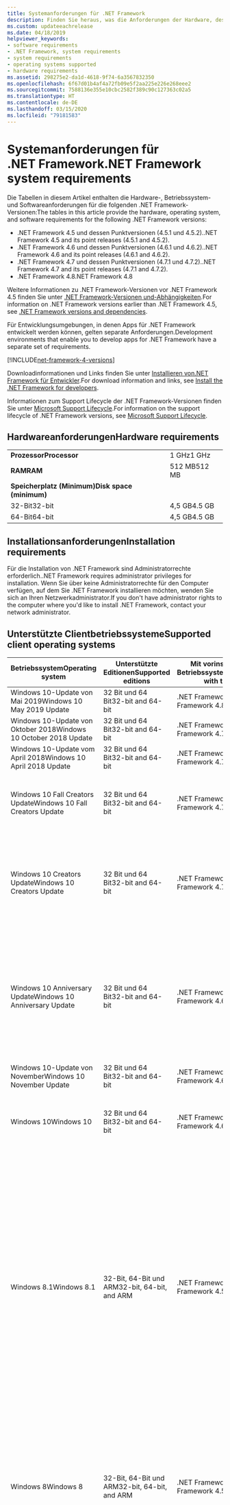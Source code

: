 ```yaml
---
title: Systemanforderungen für .NET Framework
description: Finden Sie heraus, was die Anforderungen der Hardware, des Betriebssystems und der Software sind, um .NET Framework 4.5 und höhere Versionen zu installieren.
ms.custom: updateeachrelease
ms.date: 04/18/2019
helpviewer_keywords:
- software requirements
- .NET Framework, system requirements
- system requirements
- operating systems supported
- hardware requirements
ms.assetid: 298275e2-da1d-4618-9f74-6a3567832350
ms.openlocfilehash: 6f67d01b4af4a72fb09e5f2aa225e226e268eee2
ms.sourcegitcommit: 7588136e355e10cbc2582f389c90c127363c02a5
ms.translationtype: HT
ms.contentlocale: de-DE
ms.lasthandoff: 03/15/2020
ms.locfileid: "79181583"
---
```

# <a name="net-framework-system-requirements"></a><span data-ttu-id="8e2df-103">Systemanforderungen für .NET Framework</span><span class="sxs-lookup"><span data-stu-id="8e2df-103">.NET Framework system requirements</span></span>

<span data-ttu-id="8e2df-104">Die Tabellen in diesem Artikel enthalten die Hardware-, Betriebssystem- und Softwareanforderungen für die folgenden .NET Framework-Versionen:</span><span class="sxs-lookup"><span data-stu-id="8e2df-104">The tables in this article provide the hardware, operating system, and software requirements for the following .NET Framework versions:</span></span>

- <span data-ttu-id="8e2df-105">.NET Framework 4.5 und dessen Punktversionen (4.5.1 und 4.5.2).</span><span class="sxs-lookup"><span data-stu-id="8e2df-105">.NET Framework 4.5 and its point releases (4.5.1 and 4.5.2).</span></span>
- <span data-ttu-id="8e2df-106">.NET Framework 4.6 und dessen Punktversionen (4.6.1 und 4.6.2).</span><span class="sxs-lookup"><span data-stu-id="8e2df-106">.NET Framework 4.6 and its point releases (4.6.1 and 4.6.2).</span></span>
- <span data-ttu-id="8e2df-107">.NET Framework 4.7 und dessen Punktversionen (4.7.1 und 4.7.2).</span><span class="sxs-lookup"><span data-stu-id="8e2df-107">.NET Framework 4.7 and its point releases (4.7.1 and 4.7.2).</span></span>
- <span data-ttu-id="8e2df-108">.NET Framework 4.8</span><span class="sxs-lookup"><span data-stu-id="8e2df-108">.NET Framework 4.8</span></span>

<span data-ttu-id="8e2df-109">Weitere Informationen zu .NET Framework-Versionen vor .NET Framework 4.5 finden Sie unter [.NET Framework-Versionen und-Abhängigkeiten](../migration-guide/versions-and-dependencies.md).</span><span class="sxs-lookup"><span data-stu-id="8e2df-109">For information on .NET Framework versions earlier than .NET Framework 4.5, see [.NET Framework versions and dependencies](../migration-guide/versions-and-dependencies.md).</span></span>

<span data-ttu-id="8e2df-110">Für Entwicklungsumgebungen, in denen Apps für .NET Framework entwickelt werden können, gelten separate Anforderungen.</span><span class="sxs-lookup"><span data-stu-id="8e2df-110">Development environments that enable you to develop apps for .NET Framework have a separate set of requirements.</span></span>

[!INCLUDE[net-framework-4-versions](../../../includes/net-framework-4x-versions.md)]

<span data-ttu-id="8e2df-111">Downloadinformationen und Links finden Sie unter [Installieren von.NET Framework für Entwickler](../install/guide-for-developers.md).</span><span class="sxs-lookup"><span data-stu-id="8e2df-111">For download information and links, see [Install the .NET Framework for developers](../install/guide-for-developers.md).</span></span>

<span data-ttu-id="8e2df-112">Informationen zum Support Lifecycle der .NET Framework-Versionen finden Sie unter [Microsoft Support Lifecycle](https://support.microsoft.com/lifecycle/search?sort=PN&alpha=Microsoft%20.NET%20Framework&Filter=FilterNO).</span><span class="sxs-lookup"><span data-stu-id="8e2df-112">For information on the support lifecycle of .NET Framework versions, see [Microsoft Support Lifecycle](https://support.microsoft.com/lifecycle/search?sort=PN&alpha=Microsoft%20.NET%20Framework&Filter=FilterNO).</span></span>

## <a name="hardware-requirements"></a><span data-ttu-id="8e2df-113">Hardwareanforderungen</span><span class="sxs-lookup"><span data-stu-id="8e2df-113">Hardware requirements</span></span>

|                          |        |
| ------------------------ | ------ |
| <span data-ttu-id="8e2df-114">**Prozessor**</span><span class="sxs-lookup"><span data-stu-id="8e2df-114">**Processor**</span></span>            | <span data-ttu-id="8e2df-115">1 GHz</span><span class="sxs-lookup"><span data-stu-id="8e2df-115">1 GHz</span></span>  |
| <span data-ttu-id="8e2df-116">**RAM**</span><span class="sxs-lookup"><span data-stu-id="8e2df-116">**RAM**</span></span>                  | <span data-ttu-id="8e2df-117">512 MB</span><span class="sxs-lookup"><span data-stu-id="8e2df-117">512 MB</span></span> |
| <span data-ttu-id="8e2df-118">**Speicherplatz (Minimum)**</span><span class="sxs-lookup"><span data-stu-id="8e2df-118">**Disk space (minimum)**</span></span> |        |
| <span data-ttu-id="8e2df-119">32-Bit</span><span class="sxs-lookup"><span data-stu-id="8e2df-119">32-bit</span></span>                   | <span data-ttu-id="8e2df-120">4,5 GB</span><span class="sxs-lookup"><span data-stu-id="8e2df-120">4.5 GB</span></span> |
| <span data-ttu-id="8e2df-121">64-Bit</span><span class="sxs-lookup"><span data-stu-id="8e2df-121">64-bit</span></span>                   | <span data-ttu-id="8e2df-122">4,5 GB</span><span class="sxs-lookup"><span data-stu-id="8e2df-122">4.5 GB</span></span> |

## <a name="installation-requirements"></a><span data-ttu-id="8e2df-123">Installationsanforderungen</span><span class="sxs-lookup"><span data-stu-id="8e2df-123">Installation requirements</span></span>

<span data-ttu-id="8e2df-124">Für die Installation von .NET Framework sind Administratorrechte erforderlich.</span><span class="sxs-lookup"><span data-stu-id="8e2df-124">.NET Framework requires administrator privileges for installation.</span></span> <span data-ttu-id="8e2df-125">Wenn Sie über keine Administratorrechte für den Computer verfügen, auf dem Sie .NET Framework installieren möchten, wenden Sie sich an Ihren Netzwerkadministrator.</span><span class="sxs-lookup"><span data-stu-id="8e2df-125">If you don't have administrator rights to the computer where you'd like to install .NET Framework, contact your network administrator.</span></span>

## <a name="supported-client-operating-systems"></a><span data-ttu-id="8e2df-126">Unterstützte Clientbetriebssysteme</span><span class="sxs-lookup"><span data-stu-id="8e2df-126">Supported client operating systems</span></span>

| <span data-ttu-id="8e2df-127">Betriebssystem</span><span class="sxs-lookup"><span data-stu-id="8e2df-127">Operating system</span></span> | <span data-ttu-id="8e2df-128">Unterstützte Editionen</span><span class="sxs-lookup"><span data-stu-id="8e2df-128">Supported editions</span></span> | <span data-ttu-id="8e2df-129">Mit vorinstalliertem Betriebssystem</span><span class="sxs-lookup"><span data-stu-id="8e2df-129">Preinstalled with the OS</span></span> | <span data-ttu-id="8e2df-130">Separat installierbar</span><span class="sxs-lookup"><span data-stu-id="8e2df-130">Installable separately</span></span> |
| ---------------- | ------------------ | ------------------------ | ---------------------- |
| <span data-ttu-id="8e2df-131">Windows 10-Update von Mai 2019</span><span class="sxs-lookup"><span data-stu-id="8e2df-131">Windows 10 May 2019 Update</span></span> | <span data-ttu-id="8e2df-132">32 Bit und 64 Bit</span><span class="sxs-lookup"><span data-stu-id="8e2df-132">32-bit and 64-bit</span></span> | <span data-ttu-id="8e2df-133">.NET Framework 4.8</span><span class="sxs-lookup"><span data-stu-id="8e2df-133">.NET Framework 4.8</span></span> | -- |
| <span data-ttu-id="8e2df-134">Windows 10-Update von Oktober 2018</span><span class="sxs-lookup"><span data-stu-id="8e2df-134">Windows 10 October 2018 Update</span></span> | <span data-ttu-id="8e2df-135">32 Bit und 64 Bit</span><span class="sxs-lookup"><span data-stu-id="8e2df-135">32-bit and 64-bit</span></span> | <span data-ttu-id="8e2df-136">.NET Framework 4.7.2</span><span class="sxs-lookup"><span data-stu-id="8e2df-136">.NET Framework 4.7.2</span></span> | <span data-ttu-id="8e2df-137">.NET Framework 4.8</span><span class="sxs-lookup"><span data-stu-id="8e2df-137">.NET Framework 4.8</span></span> |
| <span data-ttu-id="8e2df-138">Windows 10-Update vom April 2018</span><span class="sxs-lookup"><span data-stu-id="8e2df-138">Windows 10 April 2018 Update</span></span> | <span data-ttu-id="8e2df-139">32 Bit und 64 Bit</span><span class="sxs-lookup"><span data-stu-id="8e2df-139">32-bit and 64-bit</span></span> | <span data-ttu-id="8e2df-140">.NET Framework 4.7.2</span><span class="sxs-lookup"><span data-stu-id="8e2df-140">.NET Framework 4.7.2</span></span> |<span data-ttu-id="8e2df-141">.NET Framework 4.8</span><span class="sxs-lookup"><span data-stu-id="8e2df-141">.NET Framework 4.8</span></span>|
| <span data-ttu-id="8e2df-142">Windows 10 Fall Creators Update</span><span class="sxs-lookup"><span data-stu-id="8e2df-142">Windows 10 Fall Creators Update</span></span> | <span data-ttu-id="8e2df-143">32 Bit und 64 Bit</span><span class="sxs-lookup"><span data-stu-id="8e2df-143">32-bit and 64-bit</span></span> | <span data-ttu-id="8e2df-144">.NET Framework 4.7.1</span><span class="sxs-lookup"><span data-stu-id="8e2df-144">.NET Framework 4.7.1</span></span> | <span data-ttu-id="8e2df-145">.NET Framework 4.7.2</span><span class="sxs-lookup"><span data-stu-id="8e2df-145">.NET Framework 4.7.2</span></span><br/><br/><span data-ttu-id="8e2df-146">.NET Framework 4.8</span><span class="sxs-lookup"><span data-stu-id="8e2df-146">.NET Framework 4.8</span></span> |
| <span data-ttu-id="8e2df-147">Windows 10 Creators Update</span><span class="sxs-lookup"><span data-stu-id="8e2df-147">Windows 10 Creators Update</span></span> | <span data-ttu-id="8e2df-148">32 Bit und 64 Bit</span><span class="sxs-lookup"><span data-stu-id="8e2df-148">32-bit and 64-bit</span></span> | <span data-ttu-id="8e2df-149">.NET Framework 4.7</span><span class="sxs-lookup"><span data-stu-id="8e2df-149">.NET Framework 4.7</span></span> | <span data-ttu-id="8e2df-150">.NET Framework 4.7.1</span><span class="sxs-lookup"><span data-stu-id="8e2df-150">.NET Framework 4.7.1</span></span><br/><br/><span data-ttu-id="8e2df-151">.NET Framework 4.7.2</span><span class="sxs-lookup"><span data-stu-id="8e2df-151">.NET Framework 4.7.2</span></span><br/><br/><span data-ttu-id="8e2df-152">.NET Framework 4.8</span><span class="sxs-lookup"><span data-stu-id="8e2df-152">.NET Framework 4.8</span></span> |
| <span data-ttu-id="8e2df-153">Windows 10 Anniversary Update</span><span class="sxs-lookup"><span data-stu-id="8e2df-153">Windows 10 Anniversary Update</span></span> | <span data-ttu-id="8e2df-154">32 Bit und 64 Bit</span><span class="sxs-lookup"><span data-stu-id="8e2df-154">32-bit and 64-bit</span></span> | <span data-ttu-id="8e2df-155">.NET Framework 4.6.2</span><span class="sxs-lookup"><span data-stu-id="8e2df-155">.NET Framework 4.6.2</span></span> |<span data-ttu-id="8e2df-156">.NET Framework 4.7</span><span class="sxs-lookup"><span data-stu-id="8e2df-156">.NET Framework 4.7</span></span><br/><br/><span data-ttu-id="8e2df-157">.NET Framework 4.7.1</span><span class="sxs-lookup"><span data-stu-id="8e2df-157">.NET Framework 4.7.1</span></span><br/><br/><span data-ttu-id="8e2df-158">.NET Framework 4.7.2</span><span class="sxs-lookup"><span data-stu-id="8e2df-158">.NET Framework 4.7.2</span></span><br/><br/><span data-ttu-id="8e2df-159">.NET Framework 4.8</span><span class="sxs-lookup"><span data-stu-id="8e2df-159">.NET Framework 4.8</span></span>  |
| <span data-ttu-id="8e2df-160">Windows 10-Update von November</span><span class="sxs-lookup"><span data-stu-id="8e2df-160">Windows 10 November Update</span></span> | <span data-ttu-id="8e2df-161">32 Bit und 64 Bit</span><span class="sxs-lookup"><span data-stu-id="8e2df-161">32-bit and 64-bit</span></span> | <span data-ttu-id="8e2df-162">.NET Framework 4.6.1</span><span class="sxs-lookup"><span data-stu-id="8e2df-162">.NET Framework 4.6.1</span></span> | <span data-ttu-id="8e2df-163">.NET Framework 4.6.2</span><span class="sxs-lookup"><span data-stu-id="8e2df-163">.NET Framework 4.6.2</span></span> |
| <span data-ttu-id="8e2df-164">Windows 10</span><span class="sxs-lookup"><span data-stu-id="8e2df-164">Windows 10</span></span> | <span data-ttu-id="8e2df-165">32 Bit und 64 Bit</span><span class="sxs-lookup"><span data-stu-id="8e2df-165">32-bit and 64-bit</span></span> | <span data-ttu-id="8e2df-166">.NET Framework 4.6</span><span class="sxs-lookup"><span data-stu-id="8e2df-166">.NET Framework 4.6</span></span> | <span data-ttu-id="8e2df-167">.NET Framework 4.6.1</span><span class="sxs-lookup"><span data-stu-id="8e2df-167">.NET Framework 4.6.1</span></span> <br/><br/> <span data-ttu-id="8e2df-168">.NET Framework 4.6.2</span><span class="sxs-lookup"><span data-stu-id="8e2df-168">.NET Framework 4.6.2</span></span> |
| <span data-ttu-id="8e2df-169">Windows 8.1</span><span class="sxs-lookup"><span data-stu-id="8e2df-169">Windows 8.1</span></span> | <span data-ttu-id="8e2df-170">32-Bit, 64-Bit und ARM</span><span class="sxs-lookup"><span data-stu-id="8e2df-170">32-bit, 64-bit, and ARM</span></span> | <span data-ttu-id="8e2df-171">.NET Framework 4.5.1</span><span class="sxs-lookup"><span data-stu-id="8e2df-171">.NET Framework 4.5.1</span></span> | <span data-ttu-id="8e2df-172">.NET Framework 4.5.2</span><span class="sxs-lookup"><span data-stu-id="8e2df-172">.NET Framework 4.5.2</span></span><br /><br /> <span data-ttu-id="8e2df-173">.NET Framework 4.6</span><span class="sxs-lookup"><span data-stu-id="8e2df-173">.NET Framework 4.6</span></span><br /><br /> <span data-ttu-id="8e2df-174">.NET Framework 4.6.1</span><span class="sxs-lookup"><span data-stu-id="8e2df-174">.NET Framework 4.6.1</span></span><br /><br /> <span data-ttu-id="8e2df-175">.NET Framework 4.6.2</span><span class="sxs-lookup"><span data-stu-id="8e2df-175">.NET Framework 4.6.2</span></span><br /><br /><span data-ttu-id="8e2df-176">.NET Framework 4.7</span><span class="sxs-lookup"><span data-stu-id="8e2df-176">.NET Framework 4.7</span></span><br/><br/><span data-ttu-id="8e2df-177">.NET Framework 4.7.1</span><span class="sxs-lookup"><span data-stu-id="8e2df-177">.NET Framework 4.7.1</span></span><br/><br/><span data-ttu-id="8e2df-178">.NET Framework 4.7.2</span><span class="sxs-lookup"><span data-stu-id="8e2df-178">.NET Framework 4.7.2</span></span><br/><br/><span data-ttu-id="8e2df-179">.NET Framework 4.8</span><span class="sxs-lookup"><span data-stu-id="8e2df-179">.NET Framework 4.8</span></span> |
| <span data-ttu-id="8e2df-180">Windows 8</span><span class="sxs-lookup"><span data-stu-id="8e2df-180">Windows 8</span></span> | <span data-ttu-id="8e2df-181">32-Bit, 64-Bit und ARM</span><span class="sxs-lookup"><span data-stu-id="8e2df-181">32-bit, 64-bit, and ARM</span></span> | <span data-ttu-id="8e2df-182">.NET Framework 4.5</span><span class="sxs-lookup"><span data-stu-id="8e2df-182">.NET Framework 4.5</span></span> | <span data-ttu-id="8e2df-183">.NET Framework 4.5.1</span><span class="sxs-lookup"><span data-stu-id="8e2df-183">.NET Framework 4.5.1</span></span><br /><br /><span data-ttu-id="8e2df-184">.NET Framework 4.5.2</span><span class="sxs-lookup"><span data-stu-id="8e2df-184">.NET Framework 4.5.2</span></span><br /><br /> <span data-ttu-id="8e2df-185">.NET Framework 4.6</span><span class="sxs-lookup"><span data-stu-id="8e2df-185">.NET Framework 4.6</span></span><br /><br /> <span data-ttu-id="8e2df-186">.NET Framework 4.6.1</span><span class="sxs-lookup"><span data-stu-id="8e2df-186">.NET Framework 4.6.1</span></span> |
| <span data-ttu-id="8e2df-187">Windows 7 SP1</span><span class="sxs-lookup"><span data-stu-id="8e2df-187">Windows 7 SP1</span></span>|<span data-ttu-id="8e2df-188">32 Bit und 64 Bit</span><span class="sxs-lookup"><span data-stu-id="8e2df-188">32-bit and 64-bit</span></span> | -- | <span data-ttu-id="8e2df-189">.NET Framework 4</span><span class="sxs-lookup"><span data-stu-id="8e2df-189">.NET Framework 4</span></span><br /><br /> <span data-ttu-id="8e2df-190">.NET Framework 4.5</span><span class="sxs-lookup"><span data-stu-id="8e2df-190">.NET Framework 4.5</span></span><br /><br /> <span data-ttu-id="8e2df-191">.NET Framework 4.5.1</span><span class="sxs-lookup"><span data-stu-id="8e2df-191">.NET Framework 4.5.1</span></span><br /><br /> <span data-ttu-id="8e2df-192">.NET Framework 4.5.2</span><span class="sxs-lookup"><span data-stu-id="8e2df-192">.NET Framework 4.5.2</span></span><br /><br /> <span data-ttu-id="8e2df-193">.NET Framework 4.6</span><span class="sxs-lookup"><span data-stu-id="8e2df-193">.NET Framework 4.6</span></span><br /><br /> <span data-ttu-id="8e2df-194">.NET Framework 4.6.1</span><span class="sxs-lookup"><span data-stu-id="8e2df-194">.NET Framework 4.6.1</span></span><br /><br /> <span data-ttu-id="8e2df-195">.NET Framework 4.6.2</span><span class="sxs-lookup"><span data-stu-id="8e2df-195">.NET Framework 4.6.2</span></span><br /><br /><span data-ttu-id="8e2df-196">.NET Framework 4.7</span><span class="sxs-lookup"><span data-stu-id="8e2df-196">.NET Framework 4.7</span></span><br/><br/><span data-ttu-id="8e2df-197">.NET Framework 4.7.1</span><span class="sxs-lookup"><span data-stu-id="8e2df-197">.NET Framework 4.7.1</span></span><br/><br/><span data-ttu-id="8e2df-198">.NET Framework 4.7.2</span><span class="sxs-lookup"><span data-stu-id="8e2df-198">.NET Framework 4.7.2</span></span><br/><br/><span data-ttu-id="8e2df-199">.NET Framework 4.8</span><span class="sxs-lookup"><span data-stu-id="8e2df-199">.NET Framework 4.8</span></span> |
| <span data-ttu-id="8e2df-200">Windows Vista SP2</span><span class="sxs-lookup"><span data-stu-id="8e2df-200">Windows Vista SP2</span></span>|<span data-ttu-id="8e2df-201">32 Bit und 64 Bit</span><span class="sxs-lookup"><span data-stu-id="8e2df-201">32-bit and 64-bit</span></span> | -- | <span data-ttu-id="8e2df-202">.NET Framework 4</span><span class="sxs-lookup"><span data-stu-id="8e2df-202">.NET Framework 4</span></span><br /><br /> <span data-ttu-id="8e2df-203">.NET Framework 4.5</span><span class="sxs-lookup"><span data-stu-id="8e2df-203">.NET Framework 4.5</span></span><br /><br /> <span data-ttu-id="8e2df-204">.NET Framework 4.5.1</span><span class="sxs-lookup"><span data-stu-id="8e2df-204">.NET Framework 4.5.1</span></span><br /><br /> <span data-ttu-id="8e2df-205">.NET Framework 4.5.2</span><span class="sxs-lookup"><span data-stu-id="8e2df-205">.NET Framework 4.5.2</span></span><br /><br /> <span data-ttu-id="8e2df-206">.NET Framework 4.6</span><span class="sxs-lookup"><span data-stu-id="8e2df-206">.NET Framework 4.6</span></span> |
| <span data-ttu-id="8e2df-207">Windows XP</span><span class="sxs-lookup"><span data-stu-id="8e2df-207">Windows XP</span></span> |<span data-ttu-id="8e2df-208">32 Bit und 64 Bit</span><span class="sxs-lookup"><span data-stu-id="8e2df-208">32-bit and 64-bit</span></span> | -- | <span data-ttu-id="8e2df-209">.NET Framework 4</span><span class="sxs-lookup"><span data-stu-id="8e2df-209">.NET Framework 4</span></span> |

 <span data-ttu-id="8e2df-210">**Hinweise:**</span><span class="sxs-lookup"><span data-stu-id="8e2df-210">**Notes:**</span></span>

- <span data-ttu-id="8e2df-211">Auf Windows 7-Systemen erfordert .NET Framework Windows 7 SP1.</span><span class="sxs-lookup"><span data-stu-id="8e2df-211">On Windows 7 systems, .NET Framework requires Windows 7 SP1.</span></span> <span data-ttu-id="8e2df-212">Wenn Sie mit Windows 7 arbeiten und Service Pack 1 noch nicht installiert haben, müssen Sie dies nachholen, bevor Sie .NET Framework installieren.</span><span class="sxs-lookup"><span data-stu-id="8e2df-212">If you're on Windows 7 and haven't yet installed Service Pack 1, you need to do so before installing the .NET Framework.</span></span>

- <span data-ttu-id="8e2df-213">.NET Framework 4.5 wird in der Windows Preinstallation Environment (Windows PE) unterstützt.</span><span class="sxs-lookup"><span data-stu-id="8e2df-213">.NET Framework 4.5 is supported on the Windows Preinstallation Environment (Windows PE).</span></span> <span data-ttu-id="8e2df-214">Windows PE unterstützt nicht alle Funktionen.</span><span class="sxs-lookup"><span data-stu-id="8e2df-214">Not all features are supported on Windows PE.</span></span>

- <span data-ttu-id="8e2df-215">.NET Framework 4 unterstützt auch die IA64-Plattform.</span><span class="sxs-lookup"><span data-stu-id="8e2df-215">.NET Framework 4 also supports the IA64 platform.</span></span>

- <span data-ttu-id="8e2df-216">Um bestmögliche Kompatibilität und höchste Sicherheit zu gewährleisten, wird für alle Plattformen empfohlen, ein Upgrade auf das neueste Windows Service Pack durchzuführen und wichtige Updates zu installieren, die auf [Windows Update](https://support.microsoft.com/help/12373/windows-update-faq) verfügbar sind.</span><span class="sxs-lookup"><span data-stu-id="8e2df-216">For all platforms, we recommend that you upgrade to the latest Windows Service Pack and install critical updates available from [Windows Update](https://support.microsoft.com/help/12373/windows-update-faq) to ensure the best compatibility and security.</span></span>

- <span data-ttu-id="8e2df-217">Unter 64-Bit-Betriebssystemen unterstützt .NET Framework sowohl WOW64 (32-Bit-Verarbeitung auf einem 64-Bit-Computer) als auch native 64-Bit-Verarbeitung.</span><span class="sxs-lookup"><span data-stu-id="8e2df-217">On 64-bit operating systems, .NET Framework supports both WOW64 (32-bit processing on a 64-bit machine) and native 64-bit processing.</span></span>

## <a name="supported-server-operating-systems"></a><span data-ttu-id="8e2df-218">Unterstützte Serverbetriebssysteme</span><span class="sxs-lookup"><span data-stu-id="8e2df-218">Supported server operating systems</span></span>

| <span data-ttu-id="8e2df-219">Betriebssystem</span><span class="sxs-lookup"><span data-stu-id="8e2df-219">Operating system</span></span> | <span data-ttu-id="8e2df-220">Unterstützte Editionen</span><span class="sxs-lookup"><span data-stu-id="8e2df-220">Supported editions</span></span> | <span data-ttu-id="8e2df-221">Mit vorinstalliertem Betriebssystem</span><span class="sxs-lookup"><span data-stu-id="8e2df-221">Preinstalled with the OS</span></span> | <span data-ttu-id="8e2df-222">Separat installierbar</span><span class="sxs-lookup"><span data-stu-id="8e2df-222">Installable separately</span></span> |
| ---------------- | ------------------ | ------------------------ | ---------------------- |
| <span data-ttu-id="8e2df-223">Windows Server 2019</span><span class="sxs-lookup"><span data-stu-id="8e2df-223">Windows Server 2019</span></span> | <span data-ttu-id="8e2df-224">64-Bit</span><span class="sxs-lookup"><span data-stu-id="8e2df-224">64-bit</span></span> | <span data-ttu-id="8e2df-225">.NET Framework 4.7.2</span><span class="sxs-lookup"><span data-stu-id="8e2df-225">.NET Framework 4.7.2</span></span> | <span data-ttu-id="8e2df-226">.NET Framework 4.8</span><span class="sxs-lookup"><span data-stu-id="8e2df-226">.NET Framework 4.8</span></span> |
| <span data-ttu-id="8e2df-227">Windows Server, Version 1809</span><span class="sxs-lookup"><span data-stu-id="8e2df-227">Windows Server, version 1809</span></span> | <span data-ttu-id="8e2df-228">64-Bit</span><span class="sxs-lookup"><span data-stu-id="8e2df-228">64-bit</span></span> | <span data-ttu-id="8e2df-229">.NET Framework 4.7.2</span><span class="sxs-lookup"><span data-stu-id="8e2df-229">.NET Framework 4.7.2</span></span> | <span data-ttu-id="8e2df-230">.NET Framework 4.8</span><span class="sxs-lookup"><span data-stu-id="8e2df-230">.NET Framework 4.8</span></span> |
| <span data-ttu-id="8e2df-231">Windows Server Version 1803</span><span class="sxs-lookup"><span data-stu-id="8e2df-231">Windows Server, version 1803</span></span> | <span data-ttu-id="8e2df-232">64-Bit</span><span class="sxs-lookup"><span data-stu-id="8e2df-232">64-bit</span></span> | <span data-ttu-id="8e2df-233">.NET Framework 4.7.2</span><span class="sxs-lookup"><span data-stu-id="8e2df-233">.NET Framework 4.7.2</span></span> | <span data-ttu-id="8e2df-234">.NET Framework 4.8</span><span class="sxs-lookup"><span data-stu-id="8e2df-234">.NET Framework 4.8</span></span> |
| <span data-ttu-id="8e2df-235">Windows Server, Version 1709</span><span class="sxs-lookup"><span data-stu-id="8e2df-235">Windows Server, version 1709</span></span> | <span data-ttu-id="8e2df-236">64-Bit</span><span class="sxs-lookup"><span data-stu-id="8e2df-236">64-bit</span></span> | <span data-ttu-id="8e2df-237">.NET Framework 4.7.1</span><span class="sxs-lookup"><span data-stu-id="8e2df-237">.NET Framework 4.7.1</span></span> | <span data-ttu-id="8e2df-238">.NET Framework 4.7.2</span><span class="sxs-lookup"><span data-stu-id="8e2df-238">.NET Framework 4.7.2</span></span>|
| <span data-ttu-id="8e2df-239">Windows Server 2016</span><span class="sxs-lookup"><span data-stu-id="8e2df-239">Windows Server 2016</span></span> | <span data-ttu-id="8e2df-240">64-Bit</span><span class="sxs-lookup"><span data-stu-id="8e2df-240">64-bit</span></span> | <span data-ttu-id="8e2df-241">.NET Framework 4.6.2</span><span class="sxs-lookup"><span data-stu-id="8e2df-241">.NET Framework 4.6.2</span></span> | <span data-ttu-id="8e2df-242">.NET Framework 4.7</span><span class="sxs-lookup"><span data-stu-id="8e2df-242">.NET Framework 4.7</span></span><br/><br/> <span data-ttu-id="8e2df-243">.NET Framework 4.7.1</span><span class="sxs-lookup"><span data-stu-id="8e2df-243">.NET Framework 4.7.1</span></span><br/><br/><span data-ttu-id="8e2df-244">.NET Framework 4.7.2</span><span class="sxs-lookup"><span data-stu-id="8e2df-244">.NET Framework 4.7.2</span></span><br/><br/><span data-ttu-id="8e2df-245">.NET Framework 4.8</span><span class="sxs-lookup"><span data-stu-id="8e2df-245">.NET Framework 4.8</span></span> |
| <span data-ttu-id="8e2df-246">Windows Server 2012 R2</span><span class="sxs-lookup"><span data-stu-id="8e2df-246">Windows Server 2012 R2</span></span> | <span data-ttu-id="8e2df-247">64-Bit</span><span class="sxs-lookup"><span data-stu-id="8e2df-247">64-bit</span></span> | <span data-ttu-id="8e2df-248">.NET Framework 4.5.1</span><span class="sxs-lookup"><span data-stu-id="8e2df-248">.NET Framework 4.5.1</span></span> | <span data-ttu-id="8e2df-249">.NET Framework 4.5.2</span><span class="sxs-lookup"><span data-stu-id="8e2df-249">.NET Framework 4.5.2</span></span><br /><br /> <span data-ttu-id="8e2df-250">.NET Framework 4.6</span><span class="sxs-lookup"><span data-stu-id="8e2df-250">.NET Framework 4.6</span></span><br /><br /> <span data-ttu-id="8e2df-251">.NET Framework 4.6.1</span><span class="sxs-lookup"><span data-stu-id="8e2df-251">.NET Framework 4.6.1</span></span><br /><br /> <span data-ttu-id="8e2df-252">.NET Framework 4.6.2</span><span class="sxs-lookup"><span data-stu-id="8e2df-252">.NET Framework 4.6.2</span></span><br /><br /><span data-ttu-id="8e2df-253">.NET Framework 4.7</span><span class="sxs-lookup"><span data-stu-id="8e2df-253">.NET Framework 4.7</span></span><br/><br/> <span data-ttu-id="8e2df-254">.NET Framework 4.7.1</span><span class="sxs-lookup"><span data-stu-id="8e2df-254">.NET Framework 4.7.1</span></span><br/><br/><span data-ttu-id="8e2df-255">.NET Framework 4.7.2</span><span class="sxs-lookup"><span data-stu-id="8e2df-255">.NET Framework 4.7.2</span></span><br/><br/><span data-ttu-id="8e2df-256">.NET Framework 4.8</span><span class="sxs-lookup"><span data-stu-id="8e2df-256">.NET Framework 4.8</span></span> |
| <span data-ttu-id="8e2df-257">Windows Server 2012 (64-Bit-Edition)</span><span class="sxs-lookup"><span data-stu-id="8e2df-257">Windows Server 2012 (64-bit edition)</span></span> | <span data-ttu-id="8e2df-258">64-Bit</span><span class="sxs-lookup"><span data-stu-id="8e2df-258">64-bit</span></span>| <span data-ttu-id="8e2df-259">.NET Framework 4.5</span><span class="sxs-lookup"><span data-stu-id="8e2df-259">.NET Framework 4.5</span></span> | <span data-ttu-id="8e2df-260">.NET Framework 4.5.1</span><span class="sxs-lookup"><span data-stu-id="8e2df-260">.NET Framework 4.5.1</span></span><br /><br /> <span data-ttu-id="8e2df-261">.NET Framework 4.5.2</span><span class="sxs-lookup"><span data-stu-id="8e2df-261">.NET Framework 4.5.2</span></span><br /><br /> <span data-ttu-id="8e2df-262">.NET Framework 4.6</span><span class="sxs-lookup"><span data-stu-id="8e2df-262">.NET Framework 4.6</span></span><br /><br /> <span data-ttu-id="8e2df-263">.NET Framework 4.6.1</span><span class="sxs-lookup"><span data-stu-id="8e2df-263">.NET Framework 4.6.1</span></span><br /><br /> <span data-ttu-id="8e2df-264">.NET Framework 4.6.2</span><span class="sxs-lookup"><span data-stu-id="8e2df-264">.NET Framework 4.6.2</span></span><br /><br /><span data-ttu-id="8e2df-265">.NET Framework 4.7</span><span class="sxs-lookup"><span data-stu-id="8e2df-265">.NET Framework 4.7</span></span><br/><br/><span data-ttu-id="8e2df-266">.NET Framework 4.7.1</span><span class="sxs-lookup"><span data-stu-id="8e2df-266">.NET Framework 4.7.1</span></span><br/><br/><span data-ttu-id="8e2df-267">.NET Framework 4.7.2</span><span class="sxs-lookup"><span data-stu-id="8e2df-267">.NET Framework 4.7.2</span></span><br/><br/><span data-ttu-id="8e2df-268">.NET Framework 4.8</span><span class="sxs-lookup"><span data-stu-id="8e2df-268">.NET Framework 4.8</span></span> |
| <span data-ttu-id="8e2df-269">Windows Server 2008 R2 SP1</span><span class="sxs-lookup"><span data-stu-id="8e2df-269">Windows Server 2008 R2 SP1</span></span>|<span data-ttu-id="8e2df-270">64-Bit</span><span class="sxs-lookup"><span data-stu-id="8e2df-270">64-bit</span></span> | -- | <span data-ttu-id="8e2df-271">.NET Framework 4</span><span class="sxs-lookup"><span data-stu-id="8e2df-271">.NET Framework 4</span></span><br /><br /> <span data-ttu-id="8e2df-272">.NET Framework 4.5</span><span class="sxs-lookup"><span data-stu-id="8e2df-272">.NET Framework 4.5</span></span><br /><br /> <span data-ttu-id="8e2df-273">.NET Framework 4.5.1</span><span class="sxs-lookup"><span data-stu-id="8e2df-273">.NET Framework 4.5.1</span></span><br /><br /> <span data-ttu-id="8e2df-274">.NET Framework 4.5.2</span><span class="sxs-lookup"><span data-stu-id="8e2df-274">.NET Framework 4.5.2</span></span><br /><br /> <span data-ttu-id="8e2df-275">.NET Framework 4.6</span><span class="sxs-lookup"><span data-stu-id="8e2df-275">.NET Framework 4.6</span></span><br /><br /> <span data-ttu-id="8e2df-276">.NET Framework 4.6.1</span><span class="sxs-lookup"><span data-stu-id="8e2df-276">.NET Framework 4.6.1</span></span><br /><br /> <span data-ttu-id="8e2df-277">.NET Framework 4.6.2</span><span class="sxs-lookup"><span data-stu-id="8e2df-277">.NET Framework 4.6.2</span></span><br /><br /><span data-ttu-id="8e2df-278">.NET Framework 4.7</span><span class="sxs-lookup"><span data-stu-id="8e2df-278">.NET Framework 4.7</span></span><br/><br/><span data-ttu-id="8e2df-279">.NET Framework 4.7.1</span><span class="sxs-lookup"><span data-stu-id="8e2df-279">.NET Framework 4.7.1</span></span><br/><br/><span data-ttu-id="8e2df-280">.NET Framework 4.7.2</span><span class="sxs-lookup"><span data-stu-id="8e2df-280">.NET Framework 4.7.2</span></span><br/><br/><span data-ttu-id="8e2df-281">.NET Framework 4.8</span><span class="sxs-lookup"><span data-stu-id="8e2df-281">.NET Framework 4.8</span></span> |
| <span data-ttu-id="8e2df-282">Windows Server 2008 SP2</span><span class="sxs-lookup"><span data-stu-id="8e2df-282">Windows Server 2008 SP2</span></span>|<span data-ttu-id="8e2df-283">32 Bit und 64 Bit</span><span class="sxs-lookup"><span data-stu-id="8e2df-283">32-bit and 64-bit</span></span> | -- | <span data-ttu-id="8e2df-284">.NET Framework 4</span><span class="sxs-lookup"><span data-stu-id="8e2df-284">.NET Framework 4</span></span><br /><br /> <span data-ttu-id="8e2df-285">.NET Framework 4.5</span><span class="sxs-lookup"><span data-stu-id="8e2df-285">.NET Framework 4.5</span></span><br /><br /> <span data-ttu-id="8e2df-286">.NET Framework 4.5.1</span><span class="sxs-lookup"><span data-stu-id="8e2df-286">.NET Framework 4.5.1</span></span><br /><br /> <span data-ttu-id="8e2df-287">.NET Framework 4.5.2</span><span class="sxs-lookup"><span data-stu-id="8e2df-287">.NET Framework 4.5.2</span></span><br /><br /> <span data-ttu-id="8e2df-288">.NET Framework 4.6</span><span class="sxs-lookup"><span data-stu-id="8e2df-288">.NET Framework 4.6</span></span> |

<span data-ttu-id="8e2df-289">**Hinweise:**</span><span class="sxs-lookup"><span data-stu-id="8e2df-289">**Notes:**</span></span>

- <span data-ttu-id="8e2df-290">Windows Server 2012 enthält .NET Framework 4.5, Sie müssen also keine separate Installation durchführen.</span><span class="sxs-lookup"><span data-stu-id="8e2df-290">Windows Server 2012 includes .NET Framework 4.5, so you don't have to install it separately.</span></span> <span data-ttu-id="8e2df-291">Analog dazu umfasst Windows Server 2012 R2 .NET Framework 4.5.1.</span><span class="sxs-lookup"><span data-stu-id="8e2df-291">Similarly, Windows Server 2012 R2 includes .NET Framework 4.5.1.</span></span>

- <span data-ttu-id="8e2df-292">.NET Framework bietet unter Windows Server 2008 R2 SP1 oder höher eingeschränkte Unterstützung für die Server Core-Rolle.</span><span class="sxs-lookup"><span data-stu-id="8e2df-292">.NET Framework has limited support for the Server Core Role with Windows Server 2008 R2 SP1 or later.</span></span> <span data-ttu-id="8e2df-293">Eine Liste der nicht unterstützten APIs finden Sie im Artikel zur [Server Core .NET-Funktionalität](https://docs.microsoft.com/previous-versions//dd745015(v=vs.85)).</span><span class="sxs-lookup"><span data-stu-id="8e2df-293">See [Server Core .NET Functionality](https://docs.microsoft.com/previous-versions//dd745015(v=vs.85)) for a list of unsupported APIs.</span></span>

- <span data-ttu-id="8e2df-294">.NET Framework wird unter Windows Server 2008 R2 für Itanium-basierte Systeme nicht unterstützt.</span><span class="sxs-lookup"><span data-stu-id="8e2df-294">.NET Framework isn't supported on Windows Server 2008 R2 for Itanium-Based Systems.</span></span>

- <span data-ttu-id="8e2df-295">Unter Windows Server 2008 SP2 wird .NET Framework in der Server Core-Rolle nicht unterstützt.</span><span class="sxs-lookup"><span data-stu-id="8e2df-295">On Windows Server 2008 SP2, .NET Framework is not supported in the Server Core Role.</span></span>

- <span data-ttu-id="8e2df-296">Um bestmögliche Kompatibilität und höchste Sicherheit zu gewährleisten, wird für alle Plattformen empfohlen, ein Upgrade auf das neueste Windows Service Pack und wichtige Updates durchzuführen, die auf [Windows Update](https://support.microsoft.com/help/12373/windows-update-faq) verfügbar sind.</span><span class="sxs-lookup"><span data-stu-id="8e2df-296">For all platforms, we recommend that you upgrade to the latest Windows Service Pack and critical updates available from [Windows Update](https://support.microsoft.com/help/12373/windows-update-faq) to ensure the best compatibility and security.</span></span> <span data-ttu-id="8e2df-297">Die Installation des neuesten Windows Service Pack ist möglicherweise unter einigen Betriebssystemen erforderlich.</span><span class="sxs-lookup"><span data-stu-id="8e2df-297">Installation of the latest Windows Service Pack may be required on some operating systems.</span></span>

- <span data-ttu-id="8e2df-298">Unter 64-Bit-Betriebssystemen unterstützt .NET Framework sowohl WOW64 (32-Bit-Verarbeitung auf einem 64-Bit-Computer) als auch native 64-Bit-Verarbeitung.</span><span class="sxs-lookup"><span data-stu-id="8e2df-298">On 64-bit operating systems, .NET Framework supports both WOW64 (32-bit processing on a 64-bit machine) and native 64-bit processing.</span></span>

## <a name="see-also"></a><span data-ttu-id="8e2df-299">Siehe auch</span><span class="sxs-lookup"><span data-stu-id="8e2df-299">See also</span></span>

- [<span data-ttu-id="8e2df-300">Installationshandbuch</span><span class="sxs-lookup"><span data-stu-id="8e2df-300">Installation Guide</span></span>](../install/index.md)
- [<span data-ttu-id="8e2df-301">Erste Schritte</span><span class="sxs-lookup"><span data-stu-id="8e2df-301">Getting Started</span></span>](index.md)
- [<span data-ttu-id="8e2df-302">Problembehandlung bei blockierten Installationen und Deinstallationen von .NET Framework</span><span class="sxs-lookup"><span data-stu-id="8e2df-302">Troubleshoot blocked .NET Framework installations and uninstallations</span></span>](../install/troubleshoot-blocked-installations-and-uninstallations.md)
